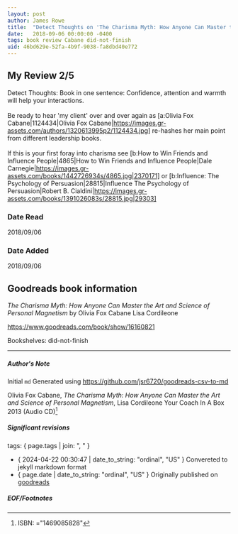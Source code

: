 ```yaml
---
layout: post
author: James Rowe
title:  "Detect Thoughts on 'The Charisma Myth: How Anyone Can Master the Art and Science of Personal Magnetism'"
date:   2018-09-06 00:00:00 -0400
tags: book review Cabane did-not-finish
uid: 46bd629e-52fa-4b9f-9038-fa8dbd40e772
---
```


<!-- highly dependent on how you personally use jekyll templates, and how you want this to show up -->

## My Review 2/5

Detect Thoughts: Book in one sentence: Confidence, attention and warmth will help your interactions.<br/><br/>Be ready to hear 'my client' over and over again as [a:Olivia Fox Cabane|1124434|Olivia Fox Cabane|https://images.gr-assets.com/authors/1320613995p2/1124434.jpg] re-hashes her main point from different leadership books.<br/><br/>If this is your first foray into charisma see [b:How to Win Friends and Influence People|4865|How to Win Friends and Influence People|Dale Carnegie|https://images.gr-assets.com/books/1442726934s/4865.jpg|2370171] or [b:Influence: The Psychology of Persuasion|28815|Influence  The Psychology of Persuasion|Robert B. Cialdini|https://images.gr-assets.com/books/1391026083s/28815.jpg|29303]

### Date Read
2018/09/06

### Date Added
2018/09/06

## Goodreads book information

*The Charisma Myth: How Anyone Can Master the Art and Science of Personal Magnetism* by Olivia  Fox Cabane
Lisa Cordileone

https://www.goodreads.com/book/show/16160821

Bookshelves: did-not-finish

---

##### Author's Note

Initial `md` Generated using https://github.com/jsr6720/goodreads-csv-to-md

Olivia  Fox Cabane, *The Charisma Myth: How Anyone Can Master the Art and Science of Personal Magnetism*, Lisa Cordileone Your Coach In A Box 2013 (Audio CD)[^1]

##### Significant revisions

tags: { page.tags | join: ", " } <!-- todo move this somewhere -->

- { 2024-04-22 00:30:47 | date_to_string: "ordinal", "US" } Convereted to jekyll markdown format 
- { page.date | date_to_string: "ordinal", "US" } Originally published on [goodreads](https://www.goodreads.com)

##### EOF/Footnotes

[^1]: ISBN: ="1469085828"
